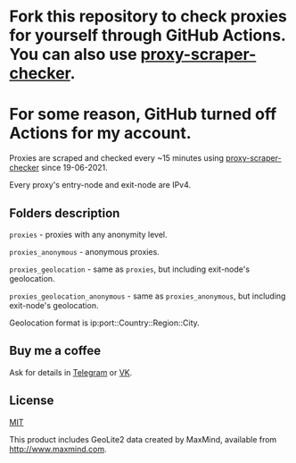 # Fork this repository to check proxies for yourself through GitHub Actions. You can also use [proxy-scraper-checker](https://github.com/monosans/proxy-scraper-checker).

# For some reason, GitHub turned off Actions for my account.

Proxies are scraped and checked every ~15 minutes using [proxy-scraper-checker](https://github.com/monosans/proxy-scraper-checker) since 19-06-2021.

Every proxy's entry-node and exit-node are IPv4.

## Folders description

`proxies` - proxies with any anonymity level.

`proxies_anonymous` - anonymous proxies.

`proxies_geolocation` - same as `proxies`, but including exit-node's geolocation.

`proxies_geolocation_anonymous` - same as `proxies_anonymous`, but including exit-node's geolocation.

Geolocation format is ip:port::Country::Region::City.

## Buy me a coffee

Ask for details in [Telegram](https://t.me/monosans) or [VK](https://vk.com/id607137534).

## License

[MIT](LICENSE)

This product includes GeoLite2 data created by MaxMind, available from http://www.maxmind.com.
